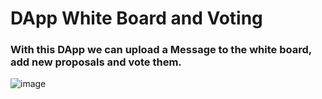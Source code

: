 # DApp White Board and Voting

### With this DApp we can upload a Message to the white board, add new proposals and vote them.

![image](https://user-images.githubusercontent.com/102038261/202920170-4bd9517e-586a-43e4-a0d2-a8b463ec2383.png)
